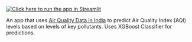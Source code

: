 [![Click here to run the app in Streamlit](https://static.streamlit.io/badges/streamlit_badge_black_white.svg)](https://aqi-predictor-app.streamlit.app/)

An app that uses [Air Quality Data in India](https://www.kaggle.com/datasets/rohanrao/air-quality-data-in-india) to predict Air Quality Index (AQI) levels based on levels of key pollutants. Uses XGBoost Classifier for predictions.
